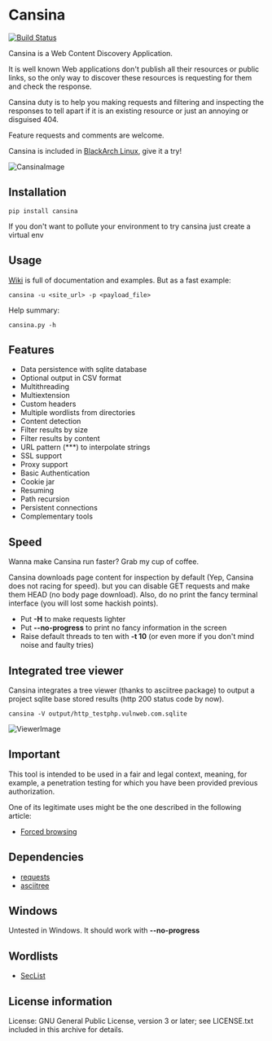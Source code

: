 # Cansina

[![Build Status](https://travis-ci.org/deibit/cansina.svg?branch=master)](https://travis-ci.org/deibit/cansina)

Cansina is a Web Content Discovery Application.

It is well known Web applications don't publish all their resources or public links,
so the only way to discover these resources is requesting for them and check the response.

Cansina duty is to help you making requests and filtering and inspecting the responses to tell
apart if it is an existing resource or just an annoying or disguised 404.

Feature requests and comments are welcome.

Cansina is included in [BlackArch Linux](https://www.blackarch.org/), give it a try!

![CansinaImage](https://github.com/deibit/cansina/raw/gh-pages/images/cansina-showcase.png "Image")

## Installation

```
pip install cansina
```

If you don't want to pollute your environment to try cansina just create a virtual env

## Usage

[Wiki](https://github.com/deibit/cansina/wiki) is full of documentation and examples. But as a fast example:

```
cansina -u <site_url> -p <payload_file>
```

Help summary:

```
cansina.py -h
```

## Features

- Data persistence with sqlite database
- Optional output in CSV format
- Multithreading
- Multiextension
- Custom headers
- Multiple wordlists from directories
- Content detection
- Filter results by size
- Filter results by content
- URL pattern (\*\*\*) to interpolate strings
- SSL support
- Proxy support
- Basic Authentication
- Cookie jar
- Resuming
- Path recursion
- Persistent connections
- Complementary tools

## Speed

Wanna make Cansina run faster? Grab my cup of coffee.

Cansina downloads page content for inspection by default (Yep, Cansina does not racing for speed). but you can disable GET requests and make them HEAD (no body page download). Also, do no print the fancy terminal interface (you will lost some hackish points).

- Put **-H** to make requests lighter
- Put **--no-progress** to print no fancy information in the screen
- Raise default threads to ten with **-t 10** (or even more if you don't mind noise and faulty tries)

## Integrated tree viewer

Cansina integrates a tree viewer (thanks to asciitree package) to output a project sqlite base stored results (http 200 status code by now).

```
cansina -V output/http_testphp.vulnweb.com.sqlite
```

![ViewerImage](https://github.com/deibit/cansina/raw/gh-pages/images/viewer.png "Image")

## Important

This tool is intended to be used in a fair and legal context, meaning, for example,
a penetration testing for which you have been provided previous authorization.

One of its legitimate uses might be the one described in the following article:

- [Forced browsing](https://www.owasp.org/index.php/Forced_browsing)

## Dependencies

- [requests](https://github.com/kennethreitz/requests)
- [asciitree](https://github.com/mbr/asciitree)

## Windows

Untested in Windows. It should work with **--no-progress**

## Wordlists

- [SecList](https://github.com/danielmiessler/SecLists)

## License information

License: GNU General Public License, version 3 or later; see LICENSE.txt
included in this archive for details.
